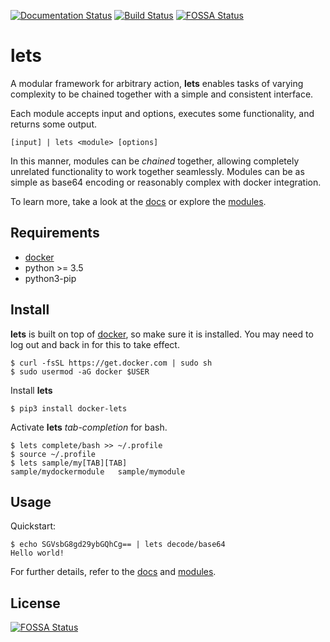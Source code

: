 [![Documentation Status](https://readthedocs.org/projects/lets/badge/?version=latest)](https://lets.readthedocs.io/en/latest/?badge=latest)
[![Build Status](https://travis-ci.com/johneiser/lets.svg?branch=master)](https://travis-ci.com/johneiser/lets)
[![FOSSA Status](https://app.fossa.io/api/projects/git%2Bgithub.com%2Fjohneiser%2Flets.svg?type=shield)](https://app.fossa.io/projects/git%2Bgithub.com%2Fjohneiser%2Flets?ref=badge_shield)

# lets

A modular framework for arbitrary action, **lets** enables tasks of varying complexity to be chained together with a simple and consistent interface.

Each module accepts input and options, executes some functionality, and returns some output.

```
[input] | lets <module> [options]
```

In this manner, modules can be *chained* together, allowing completely unrelated functionality to work together seamlessly.  Modules can be as simple as base64 encoding or reasonably complex with docker integration.

To learn more, take a look at the [docs](https://lets.readthedocs.io/en/latest/index.html) or explore the [modules](https://johneiser.github.io/lets).

## Requirements

- [docker](https://docs.docker.com/install/linux/docker-ce/ubuntu/)
- python >= 3.5
- python3-pip

## Install

**lets** is built on top of [docker](https://docs.docker.com/install/linux/docker-ce/ubuntu/), so make sure it is installed. You may need to log out and back in for this to take effect.

```
$ curl -fsSL https://get.docker.com | sudo sh
$ sudo usermod -aG docker $USER
```

Install **lets**

```
$ pip3 install docker-lets
```

Activate **lets** *tab-completion* for bash.

```
$ lets complete/bash >> ~/.profile
$ source ~/.profile
$ lets sample/my[TAB][TAB]
sample/mydockermodule   sample/mymodule
```

## Usage

Quickstart:

```
$ echo SGVsbG8gd29ybGQhCg== | lets decode/base64
Hello world!
```

For further details, refer to the [docs](https://lets.readthedocs.io/en/latest/usage.html) and [modules](https://johneiser.github.io/lets).

## License
[![FOSSA Status](https://app.fossa.io/api/projects/git%2Bgithub.com%2Fjohneiser%2Flets.svg?type=large)](https://app.fossa.io/projects/git%2Bgithub.com%2Fjohneiser%2Flets?ref=badge_large)